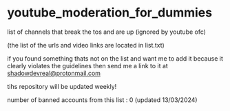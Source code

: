 # youtube_moderation_for_dummies
list of channels that break the tos and are up (ignored by youtube ofc)

(the list of the urls and video links are located in list.txt)

if you found something thats not on the list and want me to add it because it clearly violates the guidelines then send me a link to it at shadowdevreal@protonmail.com

tihs repository will be updated weekly!

number of banned accounts from this list : 0 (updated 13/03/2024)
